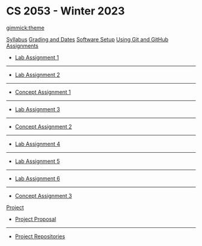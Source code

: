 <!--
  -- Name of your wiki
  -- Do NOT remove the leading `#` character.
  -->

# CS 2053 - Winter 2023

<!--
  -- Default theme
  -- (Read: http://dynalon.github.io/mdwiki/#!customizing.md#Theme_chooser)
  -->

[gimmick:theme](cosmo)

<!--
  -- Navigation
  -- (Read: http://dynalon.github.io/mdwiki/#!quickstart.md#Adding_a_navigation)
  -->

[Syllabus](pages/cs2053_syllabus_w2023.md)
[Grading and Dates](pages/cs2053-grading-dates_w2023.md)
[Software Setup](pages/cs2053-requirements-and-setup.md)
[Using Git and GitHub](pages/CS2053-working-with-git.md)
[Assignments]()

  * [Lab Assignment 1](pages/assignments/cs2053-w2023-lab-assignment-1.md)
  - - - -
  * [Lab Assignment 2](pages/assignments/cs2053-w2023-lab-assignment-2.md)
  - - - -
  * [Concept Assignment 1](pages/assignments/concept-assn1.md)
  - - - -
  * [Lab Assignment 3](pages/assignments/cs2053-w2023-lab-assignment-3.md)
  - - - -
  * [Concept Assignment 2](pages/assignments/concept-assn2.md)
  - - - -
  * [Lab Assignment 4](pages/assignments/cs2053-w2023-lab-assignment-4.md)
  - - - -
  * [Lab Assignment 5](pages/assignments/cs2053-w2023-lab-assignment-5.md)
  - - - -
  * [Lab Assignment 6](pages/assignments/cs2053-w2023-lab-assignment-6.md)
  - - - -
  * [Concept Assignment 3](pages/assignments/concept-assn3.md)
  

[Project]()

  * [Project Proposal](pages/Project/project-proposal.md)
  - - - -
  * [Project Repositories](pages/Project/project-repos.md)


<!-- A more complex navigation example: ----------------------------------------

[Menu Item 1]()

  * # SubMenu Heading 1
  * [SubMenu Item 1](pages/subitem1.md)
  * [SubMenu Item 2](pages/subitem2.md)
  - - - -
  * # SubMenu Heading 2
  * [SubMenu Item 3](pages/subitem3.md)
  - - - -
  * # SubMenu Heading 3
  * [SubMenu Item 3](pages/subitem3.md)

[Menu Item 2](pages/item2.md)

[Menu Item 3](pages/item3.md)

---------------------------------------------------------------------------- -->

<!--
  -- Change the Language
  -- Could be useful when there's more than one language wiki.
  -->

<!--
[Change the Language]()

  * [English (United States)](/en_US/)
  * [English (United Kingdom)](/en_GB/)
  * [Italian](/it/)
-->

<!--
  -- Let the user choose a theme
  -- (Read: http://dynalon.github.io/mdwiki/#!quickstart.md#Adding_a_navigation)
  -->

<!--
[gimmick:themechooser](Choose theme)
-->
